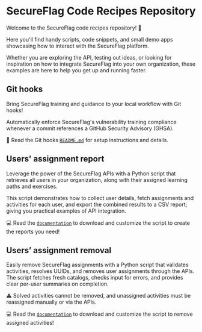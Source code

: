 # SecureFlag Code Recipes Repository

Welcome to the SecureFlag code recipes repository! 🎉

Here you'll find handy scripts, code snippets, and small demo apps showcasing how to interact with the SecureFlag platform.

Whether you are exploring the API, testing out ideas, or looking for inspiration on how to integrate SecureFlag into your own organization, these examples are here to help you get up and running faster.

## Git hooks

Bring SecureFlag training and guidance to your local workflow with Git hooks!

Automatically enforce SecureFlag's vulnerability training compliance whenever a commit references a GitHub Security Advisory (GHSA).

📖 Read the Git hooks [`README.md`](/githooks/README.md) for setup instructions and details.

## Users' assignment report

Leverage the power of the SecureFlag APIs with a Python script that retrieves all users in your organization, along with their assigned learning paths and exercises.

This script demonstrates how to collect user details, fetch assignments and activities for each user, and export the combined results to a CSV report; giving you practical examples of API integration.

💻 Read the [`documentation`](/users_assignments_report/) to download and customize the script to create the reports you need!

## Users’ assignment removal

Easily remove SecureFlag assignments with a Python script that validates activities, resolves UUIDs, and removes user assignments through the APIs. 
The script fetches fresh catalogs, checks input for errors, and provides clear per-user summaries on completion.

⚠️ Solved activities cannot be removed, and unassigned activities must be reassigned manually or via the APIs.

💻 Read the [`documentation`](/remove_assigned_activities/) to download and customize the script to remove assigned activities!
